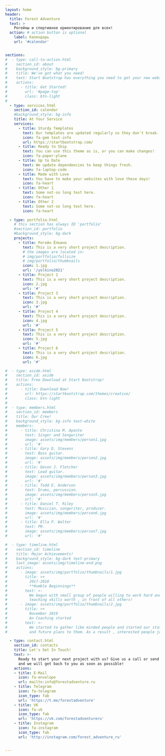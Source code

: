 ```yaml
---
layout: home
header:
  title: Forest Adventure
  text: >
    Рогейны и спортивное ориентирование для всех!
  action: # action button is optional
    label: Календарь
    url: '#calendar'


sections:
#  - type: call-to-action.html
#    section_id: about
#    background_style: bg-primary
#    title: We've got what you need!
#    text: Start Bootstrap has everything you need to get your new website up and running in no time! All of the templates and themes on Start Bootstrap are open source, free to download, and easy to use. No strings attached!
#    actions:
#      - title: Get Started!
#        url: '#page-top'
#        class: btn-light
#
  - type: services.html
    section_id: calendar
    #background_style: bg-info
    title: At Your Service
    services:
      - title: Sturdy Templates
        text: Our templates are updated regularly so they don't break.
        icon: fa-gem text-info
        url: https://startbootstrap.com/
      - title: Ready to Ship
        text: You can use this theme as is, or you can make changes!
        icon: fa-paper-plane
      - title: Up to Date
        text: We update dependencies to keep things fresh.
        icon: fa-laptop-code
      - title: Made with Love
        text: You have to make your websites with love these days!
        icon: fa-heart
      - title: Other 1
        text: Some not-so long text here.
        icon: fa-heart
      - title: Other 2
        text: Some not-so long text here.
        icon: fa-heart

  - type: portfolio.html
    # this section has always ID 'portfolio'
    #section_id: portfolio
    #background_style: bg-dark
    projects:
      - title: Рогейн Ёлкино
        text: This is a very short project description.
        # the images are located in:
        # img/portfolio/fullsize
        # img/portfolio/thumbnails
        icon: 1.jpg
        url: '/yolkino2021'
      - title: Project 2
        text: This is a very short project description.
        icon: 2.jpg
        url: '#'
      - title: Project 3
        text: This is a very short project description.
        icon: 3.jpg
        url: '#'
      - title: Project 4
        text: This is a very short project description.
        icon: 4.jpg
        url: '#'
      - title: Project 5
        text: This is a very short project description.
        icon: 5.jpg
        url: '#'
      - title: Project 6
        text: This is a very short project description.
        icon: 6.jpg
        url: '#'

#  - type: aside.html
#    section_id: aside
#    title: Free Download at Start Bootstrap!
#    actions:
#      - title: Download Now!
#        url: https://startbootstrap.com/themes/creative/
#        class: btn-light
#
#  - type: members.html
#    section_id: members
#    title: Our Crew!
#    background_style: bg-info text-white
#    members:
#      - title: Christina M. Aponte
#        text: Singer and Songwriter
#        image: assets/img/members/person1.jpg
#        url: '#'
#      - title: Gary D. Stevens
#        text: Bass guitar.
#        image: assets/img/members/person2.jpg
#        url: '#'
#      - title: Devon J. Fletcher
#        text: Lead guitar.
#        image: assets/img/members/person3.jpg
#        url: '#'
#      - title: Todd E. Anderson
#        text: Drums, percussion.
#        image: assets/img/members/person5.jpg
#        url: '#'
#      - title: Daniel T. Riley
#        text: Musician, songwriter, producer.
#        image: assets/img/members/person6.jpg
#        url: '#'
#      - title: Ella P. Walter
#        text: PR.
#        image: assets/img/members/person7.jpg
#        url: '#'

#  - type: timeline.html
#    section_id: timeline
#    title: Major Achievements!
#    background_style: bg-dark text-primary
#    last_image: assets/img/timeline-end.png
#    actions:
#      - image: assets/img/portfolio/thumbnails/1.jpg
#        title: >+
#          2017-2018
#          **Humble Beginnings**
#        text: >-
#          We begun with small group of people willing to work hard and make our
#          teaching skills worth , in front of all others!
#      - image: assets/img/portfolio/thumbnails/2.jpg
#        title: >+
#          November 2019
#          An Coaching started
#        text: >-
#          We started to gather like minded people and started our stategies
#          and future plans to them. As a result , interested people joined us!

  - type: contact.html
    section_id: contacts
    title: Let's Get In Touch!
    text: >-
      Ready to start your next project with us? Give us a call or send us an email
      and we will get back to you as soon as possible!
    actions:
    - title: E-Mail
      icon: fa-envelope
      url: mailto:info@forestadventure.ru
    - title: Telegram
      icon: fa-telegram
      icon_type: fab
      url: 'https://t.me/forestadventure'
    - title: VK
      icon: fa-vk
      icon_type: fab
      url: 'https://vk.com/forestadventureru'
    - title: Instagram
      icon: fa-instagram
      icon_type: fab
      url: 'http://instagram.com/forest_adventure_ru'


---
```

